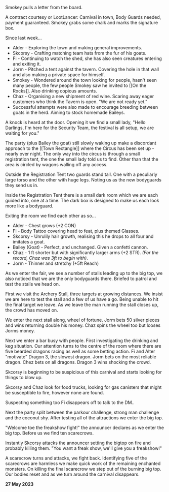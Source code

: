 Smokey pulls a letter from the board.

A contract courtesy or LootLancer: Carnival in town, Body Guards needed, payment guaranteed.
Smokey grabs some chalk and marks the signature box.

Since last week...
* Alder - Exploring the town and making general improvements.
* Skcorsy - Crafting matching team hats from the fur of his goats.
* Fi - Continuing to watch the shed, she has also seen creatures entering and exiting it.
* Jorm - Pitched a tent against the tavern. Covering the hole in that wall and also making a private space for himself.
* Smokey - Wondered around the town looking for people, hasn't seen many people, the few people Smokey saw he invited to [[On the Rocks]]. Also drinking copious amounts.
* Chaz - Organising a new shipment of red wine. Scaring away eager customers who think the Tavern is open. "We are not ready yet."
* Successful attempts were also made to encourage breeding between goats in the herd. Aiming to stock homemade Baileys.

A knock is heard at the door. Opening it we find a small lady, "Hello Darlings, I'm here for the Security Team, the festival is all setup, we are waiting for you."

The party (plus Bailey the goat) still slowly waking up make a discordant approach to the [[Town Rectangle]] where the Circus has been set up - nearly over night.
The only way into the circus is through a small registration tent, the one the small lady told us to find. Other than that the area is circled by wagons walling off any access.

Outside the Registration Tent two guards stand tall. One with a peculiarly large torso and the other with huge legs.
Noting us as the new bodyguards they send us in.

Inside the Registration Tent there is a small dark room which we are each guided into, one at a time. The dark box is designed to make us each look more like a bodyguard.

Exiting the room we find each other as so...
* Alder - Chest grows (+2 CON)
* Fi - Body Tattoo covering head to feat, plus themed Glasses.
* Skcorsy - Unrulily hair growth, realising this he drops to all four and imitates a goat.
* Bailey (Goat) - Perfect, and unchanged. Given a confetti cannon.
* Chaz - 1 ft shorter but with significantly larger arms (+2 STR). _(For the record, Chaz was 3ft to begin with)_.
* Jorm - Thinner and stretchy (+5ft Reach)

As we enter the fair, we see a number of stalls leading up to the big top, we also noticed that we are the only bodyguards there. Briefed to patrol and test the stalls we head on.

First we visit the Archery Stall, three targets at growing distances.
We insist we are here to test the stall and a few of us have a go. Being unable to hit the final target we leave.
As we leave the man running the stall closes up, the crowd has moved on.

We enter the next stall along, wheel of fortune.
Jorm bets 50 silver pieces and wins returning double his money.
Chaz spins the wheel too but looses Jorms money.

Next we enter a bar busy with people. First investigating the drinking and keg situation. Our attention turns to the centre of the room where there are five bearded dragons racing as well as some betting action. Fi and Alter "motivate" Dragon 3, the slowest dragon. Jorm bets on the most reliable dragon. Chez bets on all dragons. 
Dragon 3 wins shocking the crowd.

Skcorsy is beginning to be suspicious of this carnival and starts looking for things to blow up.

Skcorsy and Chaz look for food trucks, looking for gas canisters that might be susceptible to fire, however none are found.

Suspecting something too Fi disappears off to talk to the DM..

Next the party split between the parkour challenge, strong man challenge and the coconut shy. After testing all of the attractions we enter the big top. 

"Welcome toe the freakshow fight!" the announcer declares as we enter the big top.
Before us we find ten scarecrows.

Instantly Skcorsy attacks the announcer setting the bigtop on fire and probably killing them.
"You want a freak show, we'll give you a freakshow!"

A scarecrow turns and attacks, we fight back.
Identifying five of the scarecrows are harmless we make quick work of the remaining enchanted monsters.
On killing the final scarecrow we step out of the burning big top. Our bodies reset and as we turn around the carnival disappears.

**27 May 2023**